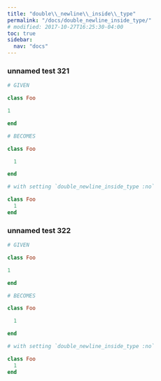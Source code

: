 ```yaml
---
title: "double\\_newline\\_inside\\_type"
permalink: "/docs/double_newline_inside_type/"
# modified: 2017-10-27T16:25:30-04:00
toc: true
sidebar:
  nav: "docs"
---
```

### unnamed test 321
```ruby
# GIVEN

class Foo

1

end

```
```ruby
# BECOMES

class Foo

  1

end
```
```ruby
# with setting `double_newline_inside_type :no`

class Foo
  1
end
```
### unnamed test 322
```ruby
# GIVEN

class Foo

1

end

```
```ruby
# BECOMES

class Foo

  1

end
```
```ruby
# with setting `double_newline_inside_type :no`

class Foo
  1
end
```
